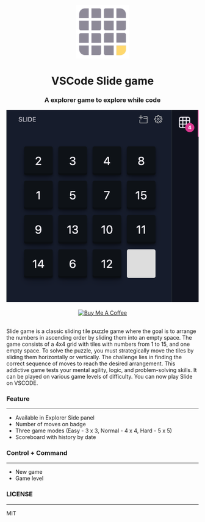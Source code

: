 <div align="center">
<img src="https://raw.githubusercontent.com/smartameer/vscode-slide/master/media/logo.png" width="140" />

# VSCode Slide game

### A explorer game to explore while code

<img src="https://raw.githubusercontent.com/smartameer/vscode-slide/master/screenshots/New%20Game%20(Dark%20mode).png" />
<br/><br/>
<a href="https://www.buymeacoffee.com/smartameer" target="_blank"><img src="https://cdn.buymeacoffee.com/buttons/v2/default-red.png" alt="Buy Me A Coffee" height="40" /></a>
<br/><br/>
</div>

Slide game is a classic sliding tile puzzle game where the goal is to arrange the numbers in ascending order by sliding them into an empty space. The game consists of a 4x4 grid with tiles with numbers from 1 to 15, and one empty space. To solve the puzzle, you must strategically move the tiles by sliding them horizontally or vertically. The challenge lies in finding the correct sequence of moves to reach the desired arrangement. This addictive game tests your mental agility, logic, and problem-solving skills. It can be played on various game levels of difficulty. You can now play Slide on VSCODE.

### Feature
---
- Available in Explorer Side panel
- Number of moves on badge
- Three game modes (Easy - 3 x 3, Normal - 4 x 4, Hard - 5 x 5)
- Scoreboard with history by date

### Control + Command
---
- New game
- Game level

### LICENSE
---
MIT
